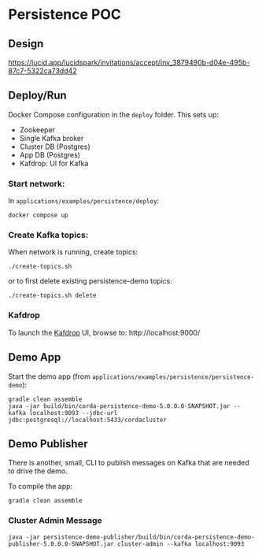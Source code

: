 # Persistence POC

## Design

https://lucid.app/lucidspark/invitations/accept/inv_3879490b-d04e-495b-87c7-5322ca73dd42

## Deploy/Run

Docker Compose configuration in the `deploy` folder. This sets up:
- Zookeeper
- Single Kafka broker
- Cluster DB (Postgres)
- App DB (Postgres)
- Kafdrop: UI for Kafka

### Start network:

In `applications/examples/persistence/deploy`:

```shell
docker compose up
```

### Create Kafka topics:

When network is running, create topics:

```shell
./create-topics.sh
```

or to first delete existing persistence-demo topics:

```shell
./create-topics.sh delete
```

### Kafdrop

To launch the [Kafdrop](https://github.com/HomeAdvisor/Kafdrop) UI, browse to: http://localhost:9000/

## Demo App

Start the demo app (from `applications/examples/persistence/persistence-demo`):

```shell
gradle clean assemble 
java -jar build/bin/corda-persistence-demo-5.0.0.0-SNAPSHOT.jar --kafka localhost:9093 --jdbc-url jdbc:postgresql://localhost:5433/cordacluster
```

## Demo Publisher

There is another, small, CLI to publish messages on Kafka that are needed to drive the demo.

To compile the app:

```shell
gradle clean assemble
```

### Cluster Admin Message

```shell
java -jar persistence-demo-publisher/build/bin/corda-persistence-demo-publisher-5.0.0.0-SNAPSHOT.jar cluster-admin --kafka localhost:9093
```